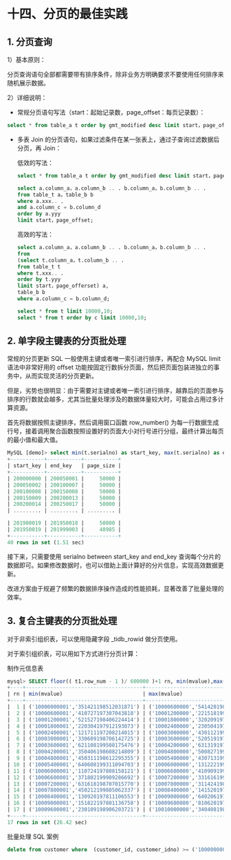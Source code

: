 # 十四、分页的最佳实践

## 1. 分页查询

1）基本原则：

分页查询语句全部都需要带有排序条件，除非业务方明确要求不要使用任何排序来随机展示数据。

2）详细说明：

- 常规分页语句写法（start：起始记录数，page_offset：每页记录数）：

```sql
select * from table_a t order by gmt_modified desc limit start，page_offset;
```

- 多表 Join 的分页语句，如果过滤条件在某一张表上，通过子查询过滤数据后分页，再 Join：   

  低效的写法：

  ```sql
  select * from table_a t order by gmt_modified desc limit start，page_offset;
  
  select a.column_a，a.column_b .. . b.column_a，b.column_b .. .  
  from table_t a，table_b b  
  where a.xxx.. .  
  and a.column_c = b.column_d  
  order by a.yyy
  limit start，page_offset;
  ```

  高效的写法： 

  ```sql
  select a.column_a，a.column_b .. . b.column_a，b.column_b .. . 
  from
  (select t.column_a，t.column_b .. .
  from table_t t
  where t.xxx.. .
  order by t.yyy 
  limit start，page_offerset) a,
  table_b b
  where a.column_c = b.column_d;
  
  select * from t limit 10000,10;
  select * from t order by c limit 10000,10;
  ```

## 2. 单字段主键表的分页批处理

常规的分页更新 SQL 一般使用主键或者唯一索引进行排序，再配合 MySQL limit 语法中非常好用的 offset
功能按固定行数拆分页面，然后把页面包装进独立的事务中，从而实现灵活的分页更新。

但是，劣势也很明显：由于需要对主键或者唯一索引进行排序，越靠后的页面参与排序的行数就会越多，尤其当批量处理涉及的数据体量较大时，可能会占用过多计算资源。

首先将数据按照主键排序，然后调用窗口函数 row_number() 为每一行数据生成行号，接着调用聚合函数按照设置好的页面大小对行号进行分组，最终计算出每页的最小值和最大值。

```sql
MySQL [demo]> select min(t.serialno) as start_key, max(t.serialno) as end_key, count(*) as page_size from ( select *, row_number () over (order by serialno) as row_num from tmp_loan ) t group by floor((t.row_num - 1) / 50000) order by start_key;
+-----------+-----------+-----------+
| start_key | end_key   | page_size |
+-----------+-----------+-----------+
| 200000000 | 200050001 |     50000 |
| 200050002 | 200100007 |     50000 |
| 200100008 | 200150008 |     50000 |
| 200150009 | 200200013 |     50000 |
| 200200014 | 200250017 |     50000 |
| ......... | ......... | ......... |

| 201900019 | 201950018 |     50000 |
| 201950019 | 201999003 |     48985 |
+-----------+-----------+-----------+
40 rows in set (1.51 sec)
```

接下来，只需要使用 serialno between start_key and end_key 查询每个分片的数据即可。如果修改数据时，也可以借助上面计算好的分片信息，实现高效数据更新。

改进方案由于规避了频繁的数据排序操作造成的性能损耗，显著改善了批量处理的效率。

## 3. 复合主键表的分页批处理

对于非索引组织表，可以使用隐藏字段 \_tidb_rowid 做分页使用。

对于索引组织表，可以用如下方式进行分页计算：

制作元信息表

```sql
mysql> SELECT floor(( t1.row_num - 1 )/ 600000 )+1 rn, min(mvalue),max(mvalue),count(*) FROM (SELECT concat( '(''', customer_id, ''',''', customer_idno, ''')' ) AS mvalue, row_number() over ( ORDER BY customer_id, customer_idno ) AS row_num FROM findpt.customer) t1  GROUP BY floor(( t1.row_num - 1 )/ 600000 )  ORDER BY rn;
+----+--------------------------------------+--------------------------------------+----------+
| rn | min(mvalue)                          | max(mvalue)                          | count(*) |
+----+--------------------------------------+--------------------------------------+----------+
|  1 | ('10000000001','351421198512031871') | ('10000600000','541420198607276566') |   600000 |
|  2 | ('10000600001','410727197307043818') | ('10001200000','221518199305165132') |   600000 |
|  3 | ('10001200001','521527198406224414') | ('10001800000','320209197609305969') |   600000 |
|  4 | ('10001800001','220304197912193073') | ('10002400000','230504197308067651') |   600000 |
|  5 | ('10002400001','121711197208214015') | ('10003000000','430112199003258074') |   600000 |
|  6 | ('10003000001','330609198706142725') | ('10003600000','520519197407128506') |   600000 |
|  7 | ('10003600001','621108199508175476') | ('10004200000','631319197203254252') |   600000 |
|  8 | ('10004200001','350406198608214809') | ('10004800000','500827199406068657') |   600000 |
|  9 | ('10004800001','450311198612295355') | ('10005400000','430713199601229738') |   600000 |
| 10 | ('10005400001','640608199311094703') | ('10006000000','131222199007068025') |   600000 |
| 11 | ('10006000001','110724197808158121') | ('10006600000','410909199902088607') |   600000 |
| 12 | ('10006600001','371802199909286692') | ('10007200000','331616199104157617') |   600000 |
| 13 | ('10007200001','631618198707015770') | ('10007800000','311424198409271703') |   600000 |
| 14 | ('10007800001','450212199805062337') | ('10008400000','141520197703176129') |   600000 |
| 15 | ('10008400001','130920197811106553') | ('10009000000','640206197509055077') |   600000 |
| 16 | ('10009000001','151822197801136758') | ('10009600000','810620197505228665') |   600000 |
| 17 | ('10009600001','230109198906203721') | ('10010000000','340408198312036321') |   400000 |
+----+--------------------------------------+--------------------------------------+----------+
17 rows in set (26.42 sec)

```

批量处理 SQL 案例

```sql
delete from customer where  (customer_id, customer_idno) >= ('10000000001','351421198512031871') and  (customer_id, customer_idno) <= ('10000600000','541420198607276566') order by customer_id,customer_idno;
```
